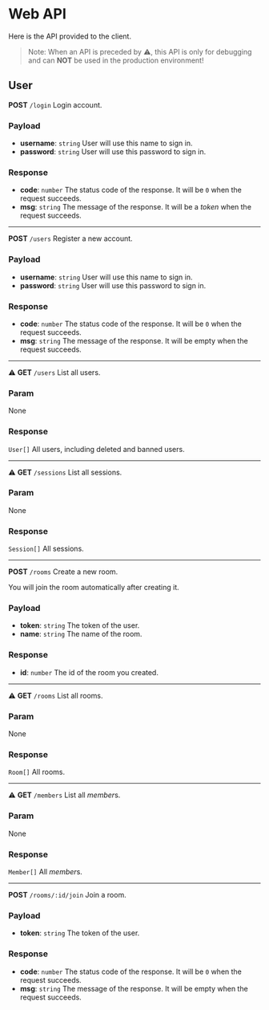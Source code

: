 # Web API

Here is the API provided to the client.

> Note: When an API is preceded by ⚠️, this API is only for debugging and can **NOT** be used in the production environment!

## User

**POST** `/login` Login account.

### Payload

- **username**: `string` User will use this name to sign in.
- **password**: `string` User will use this password to sign in.

### Response

- **code**: `number` The status code of the response. It will be `0` when the request succeeds.
- **msg**: `string` The message of the response. It will be a *token* when the request succeeds.

---

**POST** `/users` Register a new account.

### Payload

- **username**: `string` User will use this name to sign in.
- **password**: `string` User will use this password to sign in.

### Response

- **code**: `number` The status code of the response. It will be `0` when the request succeeds.
- **msg**: `string` The message of the response. It will be empty when the request succeeds.

---

⚠️ **GET** `/users` List all users.

### Param

None

### Response

`User[]` All users, including deleted and banned users.

---

⚠️ **GET** `/sessions` List all sessions.

### Param

None

### Response

`Session[]` All sessions.

---

**POST** `/rooms` Create a new room.

You will join the room automatically after creating it.

### Payload

- **token**: `string` The token of the user.
- **name**: `string` The name of the room.

### Response

- **id**: `number` The id of the room you created.

---

⚠️ **GET** `/rooms` List all rooms.

### Param

None

### Response

`Room[]` All rooms.

---

⚠️ **GET** `/members` List all *member*s.

### Param

None

### Response

`Member[]` All *member*s.

---

**POST** `/rooms/:id/join` Join a room.

### Payload

- **token**: `string` The token of the user.

### Response

- **code**: `number` The status code of the response. It will be `0` when the request succeeds.
- **msg**: `string` The message of the response. It will be empty when the request succeeds.
